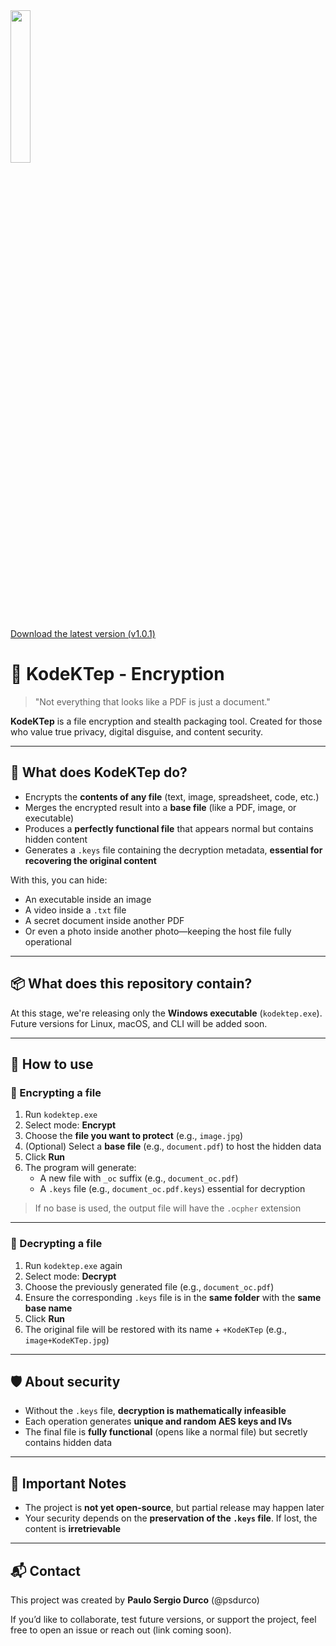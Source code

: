 <img src="https://github.com/user-attachments/assets/863a7604-15a7-4d55-a38e-7b042f26cfa8" width="25%" />

[Download the latest version (v1.0.1)](https://github.com/psdurco/kodektep/releases/latest)

# 🧅 KodeKTep - Encryption

> "Not everything that looks like a PDF is just a document."

**KodeKTep** is a file encryption and stealth packaging tool. Created for those who value true privacy, digital disguise, and content security.

---

## 🔐 What does KodeKTep do?

- Encrypts the **contents of any file** (text, image, spreadsheet, code, etc.)
- Merges the encrypted result into a **base file** (like a PDF, image, or executable)
- Produces a **perfectly functional file** that appears normal but contains hidden content
- Generates a `.keys` file containing the decryption metadata, **essential for recovering the original content**

With this, you can hide:
- An executable inside an image
- A video inside a `.txt` file
- A secret document inside another PDF
- Or even a photo inside another photo—keeping the host file fully operational

---

## 📦 What does this repository contain?

At this stage, we're releasing only the **Windows executable** (`kodektep.exe`). Future versions for Linux, macOS, and CLI will be added soon.

---

## 🚀 How to use

### 🧪 Encrypting a file

1. Run `kodektep.exe`
2. Select mode: **Encrypt**
3. Choose the **file you want to protect** (e.g., `image.jpg`)
4. (Optional) Select a **base file** (e.g., `document.pdf`) to host the hidden data
5. Click **Run**
6. The program will generate:
   - A new file with `_oc` suffix (e.g., `document_oc.pdf`)
   - A `.keys` file (e.g., `document_oc.pdf.keys`) essential for decryption

> If no base is used, the output file will have the `.ocpher` extension

---

### 🧹 Decrypting a file

1. Run `kodektep.exe` again
2. Select mode: **Decrypt**
3. Choose the previously generated file (e.g., `document_oc.pdf`)
4. Ensure the corresponding `.keys` file is in the **same folder** with the **same base name**
5. Click **Run**
6. The original file will be restored with its name + `+KodeKTep` (e.g., `image+KodeKTep.jpg`)

---

## 🛡 About security

- Without the `.keys` file, **decryption is mathematically infeasible**
- Each operation generates **unique and random AES keys and IVs**
- The final file is **fully functional** (opens like a normal file) but secretly contains hidden data

---

## 📌 Important Notes

- The project is **not yet open-source**, but partial release may happen later
- Your security depends on the **preservation of the `.keys` file**. If lost, the content is **irretrievable**

---

## 📬 Contact

This project was created by **Paulo Sergio Durco** (@psdurco)

If you’d like to collaborate, test future versions, or support the project, feel free to open an issue or reach out (link coming soon).
